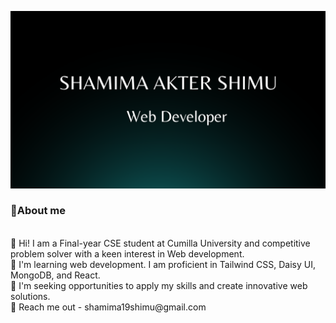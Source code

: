 <!-- -### Hi there 👋 -->
![](/cover.png "")

### 👩About me
<br>
 👋 Hi! I am a Final-year CSE student at Cumilla University and competitive problem solver with a keen interest in Web development. <br>
🌱 I'm learning web development. I am proficient in Tailwind CSS, Daisy UI, MongoDB, and React. <br>
🤔  I'm seeking opportunities to apply my skills and create innovative web solutions. <br>
📧 Reach me out - shamima19shimu@gmail.com


<!--
**shimu-7/shimu-7** is a ✨ _special_ ✨ repository because its `README.md` (this file) appears on your GitHub profile.

Here are some ideas to get you started:

- 🔭 I’m currently working on ...
- 🌱 I’m currently learning ...
- 👯 I’m looking to collaborate on ...
- 🤔 I’m looking for help with ...
- 💬 Ask me about ...
- 📫 How to reach me: ...
- 😄 Pronouns: ...
- ⚡ Fun fact: ...
-->

